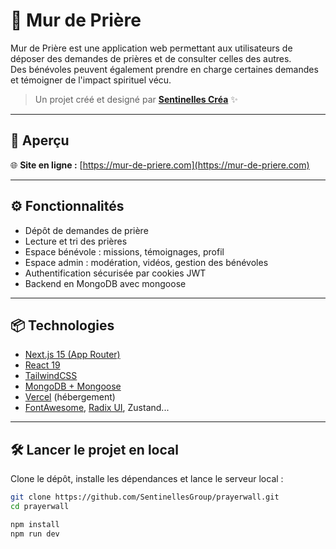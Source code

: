 # 🙏 Mur de Prière

Mur de Prière est une application web permettant aux utilisateurs de déposer des demandes de prières et de consulter celles des autres.  
Des bénévoles peuvent également prendre en charge certaines demandes et témoigner de l'impact spirituel vécu.

> Un projet créé et designé par [**Sentinelles Créa**](https://sentinellescrea.fr) ✨

---

## 🚀 Aperçu

🌐 **Site en ligne :** [https://mur-de-priere.com](https://mur-de-priere.com)

---

## ⚙️ Fonctionnalités

- Dépôt de demandes de prière
- Lecture et tri des prières
- Espace bénévole : missions, témoignages, profil
- Espace admin : modération, vidéos, gestion des bénévoles
- Authentification sécurisée par cookies JWT
- Backend en MongoDB avec mongoose

---

## 📦 Technologies

- [Next.js 15 (App Router)](https://nextjs.org/)
- [React 19](https://react.dev/)
- [TailwindCSS](https://tailwindcss.com/)
- [MongoDB + Mongoose](https://mongoosejs.com/)
- [Vercel](https://vercel.com/) (hébergement)
- [FontAwesome](https://fontawesome.com/), [Radix UI](https://www.radix-ui.com/), Zustand...

---

## 🛠️ Lancer le projet en local

Clone le dépôt, installe les dépendances et lance le serveur local :

```bash
git clone https://github.com/SentinellesGroup/prayerwall.git
cd prayerwall

npm install
npm run dev
